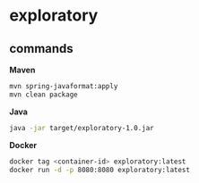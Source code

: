 # exploratory

## commands

**Maven**

```bash
mvn spring-javaformat:apply
mvn clean package
```

**Java**

```bash
java -jar target/exploratory-1.0.jar
```

**Docker**
```bash
docker tag <container-id> exploratory:latest
docker run -d -p 8080:8080 exploratory:latest
```